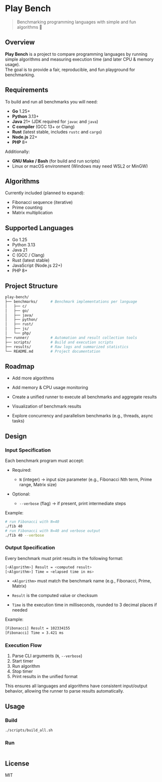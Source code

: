 # Play Bench

> Benchmarking programming languages with simple and fun algorithms 🚀

## Overview

**Play Bench** is a project to compare programming languages by running simple algorithms
and measuring execution time (and later CPU & memory usage).  
The goal is to provide a fair, reproducible, and fun playground for benchmarking.

## Requirements

To build and run all benchmarks you will need:

-   **Go** 1.25+
-   **Python** 3.13+
-   **Java** 21+ (JDK required for `javac` and `java`)
-   **C compiler** (GCC 13+ or Clang)
-   **Rust** (latest stable, includes `rustc` and `cargo`)
-   **Node.js** 22+
-   **PHP** 8+

Additionally:

-   **GNU Make / Bash** (for build and run scripts)
-   Linux or macOS environment (Windows may need WSL2 or MinGW)

## Algorithms

Currently included (planned to expand):

-   Fibonacci sequence (iterative)
-   Prime counting
-   Matrix multiplication

## Supported Languages

-   Go 1.25
-   Python 3.13
-   Java 21
-   C (GCC / Clang)
-   Rust (latest stable)
-   JavaScript (Node.js 22+)
-   PHP 8+

## Project Structure

```sh
play-bench/
├── benchmarks/      # Benchmark implementations per language
│   ├── c/
│   ├── go/
│   ├── java/
│   ├── python/
│   ├── rust/
│   ├── js/
│   └── php/
├── runner/          # Automation and result collection tools
├── scripts/         # Build and execution scripts
├── results/         # Raw logs and summarized statistics
└── README.md        # Project documentation
```

## Roadmap

-   Add more algorithms

-   Add memory & CPU usage monitoring

-   Create a unified runner to execute all benchmarks and aggregate results

-   Visualization of benchmark results

-   Explore concurrency and parallelism benchmarks (e.g., threads, async tasks)

## Design

### Input Specification

Each benchmark program must accept:

-   Required:

    -   `N` (integer) → input size parameter (e.g., Fibonacci Nth term, Prime range, Matrix size)

-   Optional:
    -   `--verbose` (flag) → if present, print intermediate steps

Example:

```sh
# run Fibonacci with N=40
./fib 40
# run Fibonacci with N=40 and verbose output
./fib 40 --verbose
```

### Output Specification

Every benchmark must print results in the following format:

```sh
[<Algorithm>] Result = <computed result>
[<Algorithm>] Time = <elapsed time in ms>
```

-   `<Algorithm>` must match the benchmark name (e.g., Fibonacci, Prime, Matrix)

-   `Result` is the computed value or checksum

-   `Time` is the execution time in milliseconds, rounded to 3 decimal places if needed

Example:

```sh
[Fibonacci] Result = 102334155
[Fibonacci] Time = 3.421 ms
```

### Execution Flow

1. Parse CLI arguments (`N`, `--verbose`)
2. Start timer
3. Run algorithm
4. Stop timer
5. Print results in the unified format

This ensures all languages and algorithms have consistent input/output behavior, allowing the runner to parse results automatically.

## Usage

### Build

```sh
./scripts/build_all.sh
```

### Run

```sh

```

###

## License

MIT
